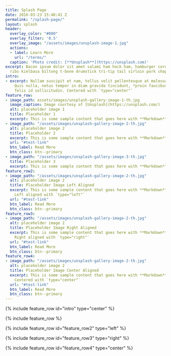 ```yaml
---
title: Splash Page
date: 2016-03-23 15:48:41 Z
permalink: "/splash-page/"
layout: splash
header:
  overlay_color: "#000"
  overlay_filter: '0.5'
  overlay_image: "/assets/images/unsplash-image-1.jpg"
  actions:
  - label: Learn More
    url: "/terms/"
  caption: 'Photo credit: [**Unsplash**](https://unsplash.com)'
excerpt: Bacon ipsum dolor sit amet salami ham hock ham, hamburger corned beef short
  ribs kielbasa biltong t-bone drumstick tri-tip tail sirloin pork chop.
intro:
- excerpt: Nullam suscipit et nam, tellus velit pellentesque at malesuada, enim eaque.
    Quis nulla, netus tempor in diam gravida tincidunt, *proin faucibus* voluptate
    felis id sollicitudin. Centered with `type="center"`
feature_row:
- image_path: assets/images/unsplash-gallery-image-1-th.jpg
  image_caption: Image courtesy of [Unsplash](https://unsplash.com/)
  alt: placeholder image 1
  title: Placeholder 1
  excerpt: This is some sample content that goes here with **Markdown** formatting.
- image_path: "/assets/images/unsplash-gallery-image-2-th.jpg"
  alt: placeholder image 2
  title: Placeholder 2
  excerpt: This is some sample content that goes here with **Markdown** formatting.
  url: "#test-link"
  btn_label: Read More
  btn_class: btn--primary
- image_path: "/assets/images/unsplash-gallery-image-3-th.jpg"
  title: Placeholder 3
  excerpt: This is some sample content that goes here with **Markdown** formatting.
feature_row2:
- image_path: "/assets/images/unsplash-gallery-image-2-th.jpg"
  alt: placeholder image 2
  title: Placeholder Image Left Aligned
  excerpt: This is some sample content that goes here with **Markdown** formatting.
    Left aligned with `type="left"`
  url: "#test-link"
  btn_label: Read More
  btn_class: btn--primary
feature_row3:
- image_path: "/assets/images/unsplash-gallery-image-2-th.jpg"
  alt: placeholder image 2
  title: Placeholder Image Right Aligned
  excerpt: This is some sample content that goes here with **Markdown** formatting.
    Right aligned with `type="right"`
  url: "#test-link"
  btn_label: Read More
  btn_class: btn--primary
feature_row4:
- image_path: "/assets/images/unsplash-gallery-image-2-th.jpg"
  alt: placeholder image 2
  title: Placeholder Image Center Aligned
  excerpt: This is some sample content that goes here with **Markdown** formatting.
    Centered with `type="center"`
  url: "#test-link"
  btn_label: Read More
  btn_class: btn--primary
---
```


{% include feature_row id="intro" type="center" %}

{% include feature_row %}

{% include feature_row id="feature_row2" type="left" %}

{% include feature_row id="feature_row3" type="right" %}

{% include feature_row id="feature_row4" type="center" %}